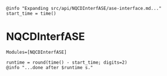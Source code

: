 ```@setup logging
@info "Expanding src/api/NQCDInterfASE/ase-interface.md..."
start_time = time()
```

# NQCDInterfASE

```@autodocs
Modules=[NQCDInterfASE]
```
```@setup logging
runtime = round(time() - start_time; digits=2)
@info "...done after $runtime s."
```
